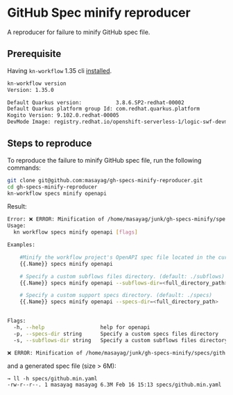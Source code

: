 # GitHub Spec minify reproducer
A reproducer for failure to minify GitHub spec file.

## Prerequisite
Having `kn-workflow` 1.35 cli [installed](https://mirror.openshift.com/pub/cgw/serverless-logic/1.35.0/).

```bash
kn-workflow version
Version: 1.35.0

Default Quarkus version:           3.8.6.SP2-redhat-00002
Default Quarkus platform group Id: com.redhat.quarkus.platform
Kogito Version: 9.102.0.redhat-00005
DevMode Image: registry.redhat.io/openshift-serverless-1/logic-swf-devmode-rhel8:1.35.0
```

## Steps to reproduce

To reproduce the failure to minify GitHub spec file, run the following commands:
```bash
git clone git@github.com:masayag/gh-specs-minify-reproducer.git
cd gh-specs-minify-reproducer
kn-workflow specs minify openapi
```

Result:
```bash
Error: ❌ ERROR: Minification of /home/masayag/junk/gh-specs-minify/specs/github.yaml failed: ❌ ERROR: Minified file /home/masayag/junk/gh-specs-minify/specs/github.min.yaml exceeds the size limit of 3145728 bytes
Usage:
  kn workflow specs minify openapi [flags]

Examples:

	#Minify the workflow project's OpenAPI spec file located in the current project.
	{{.Name}} specs minify openapi

	# Specify a custom subflows files directory. (default: ./subflows)
	{{.Name}} specs minify openapi --subflows-dir=<full_directory_path>

	# Specify a custom support specs directory. (default: ./specs)
	{{.Name}} specs minify openapi --specs-dir=<full_directory_path>
		

Flags:
  -h, --help                  help for openapi
  -p, --specs-dir string      Specify a custom specs files directory
  -s, --subflows-dir string   Specify a custom subflows files directory

❌ ERROR: Minification of /home/masayag/junk/gh-specs-minify/specs/github.yaml failed: ❌ ERROR: Minified file /home/masayag/junk/gh-specs-minify/specs/github.min.yaml exceeds the size limit of 3145728 bytes
```
 and a generated spec file (size > 6M):
```
→ ll -h specs/github.min.yaml
-rw-r--r--. 1 masayag masayag 6.3M Feb 16 15:13 specs/github.min.yaml
```

